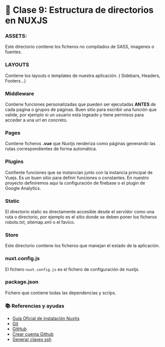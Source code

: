 # 📗 Clase 9: Estructura de directorios en NUXJS

### ASSETS:

Este directorio contiene los ficheros no compilados de SASS, imagenes o fuentes.

### LAYOUTS

Contiene los layouts o templates de nuestra aplicación. ( Sidebars, Headers, Footers...)

### Middleware

Contiene funciones personalizadas que pueden ser ejecutadas **ANTES** de cada pagína o grupos de páginas. Buen sitio para escribir una función que valide, por ejemplo si un usuario esta logeado y tiene permisos para acceder a una url en concreto.

### Pages

Contiene ficheros **.vue** que Nuxtjs renderiza como páginas generando las rutas correspondientes de forma automática.

### Plugins

Confiente funciones que se instancian junto con la instancia principal de Vuejs. Es un buen sitio para definir funciones o constantes. En nuestro proyecto definiremos aqui la configuración de firebase o el plugin de Google Analytics.

### Static

El directorio static es directamente accesible desde el servidor como una ruta o directorio, por ejemplo es el sitio donde se deben poner los ficheros robots.txt, sitemap.xml o el favico.

### Store

Este directorio contiene los ficheros que manejan el estado de la aplicación.

### nuxt.config.js

El fichero `nuxt.config.js` es el fichero de configuración de nuxtjs.

### package.json

Fichero que contiene todas las dependencias y scrips.
### 📚 Referencias y ayudas

- [Guía Oficial de instalación Nuxtjs](https://nuxtjs.org/guide/installation)
- [Git](https://www.git-scm.com/)
- [GitHub](https://github.com/)
- [Crear cuenta Github](https://help.github.com/es/articles/adding-a-new-ssh-key-to-your-github-account)
- [Generar claves ssh](https://help.github.com/es/articles/generating-a-new-ssh-key-and-adding-it-to-the-ssh-agent)